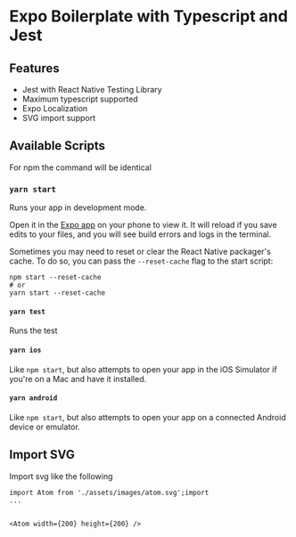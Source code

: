 # Expo Boilerplate with Typescript and Jest

## Features

- Jest with React Native Testing Library
- Maximum typescript supported
- Expo Localization
- SVG import support

## Available Scripts

For npm the command will be identical

### `yarn start`

Runs your app in development mode.

Open it in the [Expo app](https://expo.io) on your phone to view it. It will reload if you save edits to your files, and you will see build errors and logs in the terminal.

Sometimes you may need to reset or clear the React Native packager's cache. To do so, you can pass the `--reset-cache` flag to the start script:

```
npm start --reset-cache
# or
yarn start --reset-cache
```

#### `yarn test`

Runs the test

#### `yarn ios`

Like `npm start`, but also attempts to open your app in the iOS Simulator if you're on a Mac and have it installed.

#### `yarn android`

Like `npm start`, but also attempts to open your app on a connected Android device or emulator.

## Import SVG

Import svg like the following

```
import Atom from './assets/images/atom.svg';import
...


<Atom width={200} height={200} />
```
